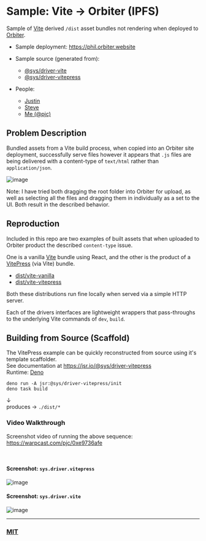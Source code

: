 # Sample: Vite → Orbiter (IPFS)

Sample of [Vite](https://vite.dev/) derived `/dist` asset bundles not rendering when deployed to [Orbiter](https://app.orbiter.host/).

- Sample deployment: https://phil.orbiter.website
- Sample source (generated from): 
  - [@sys/driver-vite](https://jsr.io/@sys/driver-vite)
  - [@sys/driver-vitepress](https://jsr.io/@sys/driver-vitepress)
  
- People:
  - [Justin](https://warpcast.com/polluterofminds)
  - [Steve](https://warpcast.com/stevedylandev.eth)
  - [Me (@pjc)](https://warpcast.com/pjc)



## Problem Description
Bundled assets from a Vite build process, when copied into an Orbiter site deployment, successfully serve files however it appears that `.js` files are being delivered with a content-type of `text/html` rather than `application/json`.

![image](https://github.com/user-attachments/assets/7c2c5694-feea-43e6-9744-3407992038c2)

Note: I have tried both dragging the root folder into Orbiter for upload, as well as selecting all the files and dragging them in individually as a set to the UI.  Both result in the described behavior.


## Reproduction

Included in this repo are two examples of built assets that when uploaded to Orbiter product the described `content-type` issue. 

One is a vanilla [Vite](https://vite.dev/) bundle using React, and the other is the product of a [VitePress](https://vitepress.dev/) (via Vite) bundle.

- [dist/vite-vanilla](dist/vite-vanilla/)
- [dist/vite-vitepress](dist/vite-vitepress/)

Both these distributions run fine locally when served via a simple HTTP server.

Each of the drivers interfaces are lightweight wrappers that pass-throughs to the underlying Vite commands of `dev`, `build`.



## Building from Source (Scaffold)
The VitePress example can be quickly reconstructed from source using it's template scaffolder.  
See documentation at https://jsr.io/@sys/driver-vitepress  
Runtime: [Deno](https://deno.com/)

```
deno run -A jsr:@sys/driver-vitepress/init
deno task build
```
↓  
produces → `./dist/*`

### Video Walkthrough
Screenshot video of running the above sequence:  
https://warpcast.com/pjc/0xe9736afe



<p>&nbsp;<p>

#### Screenshot: `sys.driver.vitepress` 

<img  alt="image" src="https://github.com/user-attachments/assets/84977210-62aa-487e-bb28-f3f84a40f0c9" />


#### Screenshot: `sys.driver.vite` 

<img  alt="image" src="https://github.com/user-attachments/assets/35b87a18-478b-4c09-9621-f3bcfb072701" />




---
### [MIT](/LICENCE)
